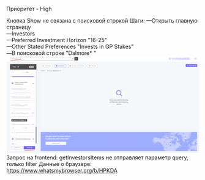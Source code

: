 Приоритет - High

Кнопка Show не связана с поисковой строкой
Шаги:
—Открыть главную страницу <br>
—Investors <br>
—Preferred Investment Horizon "16-25" <br>
—Other Stated Preferences "Invests in GP Stakes" <br>
—В поисковой строке "Dalmore* " 
![alt text](images1/2022-08-26_01-07-03.png)
Запрос на frontend: getInvestorsItems не отправляет параметр query, только filter
Данные о браузере: https://www.whatsmybrowser.org/b/HPKDA